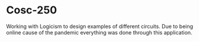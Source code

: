 # Cosc-250
Working with Logicism to design examples of different circuits. Due to being online cause of the pandemic everything was done through this application.
